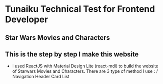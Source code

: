 # Tunaiku Technical Test for Frontend Developer

## Star Wars Movies and Characters

## This is the step by step I make this website

* I used ReactJS with Material Design Lite (react-mdl) to build the website of Starwars Movies and Characters. There are 3 type of method I use : /
    Navigation
    Header
    Card List
